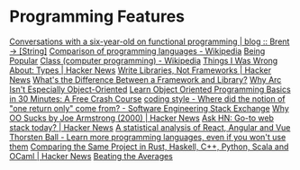 # Programming Features

[Conversations with a six-year-old on functional programming | blog :: Brent -> \[String\]](https://byorgey.wordpress.com/2018/05/06/conversations-with-a-six-year-old-on-functional-programming/)
[Comparison of programming languages - Wikipedia](https://en.wikipedia.org/wiki/Comparison_of_programming_languages)
[Being Popular](http://paulgraham.com/popular.html)
[Class (computer programming) - Wikipedia](https://en.wikipedia.org/wiki/Class_(computer_programming))
[Things I Was Wrong About: Types | Hacker News](https://news.ycombinator.com/item?id=24604943)
[Write Libraries, Not Frameworks | Hacker News](https://news.ycombinator.com/item?id=23121192)
[What's the Difference Between a Framework and Library?](https://www.freecodecamp.org/news/frameworks-vs-libraries/)
[Why Arc Isn't Especially Object-Oriented](http://paulgraham.com/noop.html)
[Learn Object Oriented Programming Basics in 30 Minutes: A Free Crash Course](https://www.freecodecamp.org/news/object-oriented-programming-crash-course/)
[coding style - Where did the notion of "one return only" come from? - Software Engineering Stack Exchange](https://softwareengineering.stackexchange.com/questions/118703/where-did-the-notion-of-one-return-only-come-from)
[Why OO Sucks by Joe Armstrong (2000) | Hacker News](https://news.ycombinator.com/item?id=19715191)
[Ask HN: Go-to web stack today? | Hacker News](https://news.ycombinator.com/item?id=18829557)
[A statistical analysis of React, Angular and Vue](https://www.freecodecamp.org/news/angular-react-vue/)
[Thorsten Ball - Learn more programming languages, even if you won't use them](https://thorstenball.com/blog/2019/04/09/learn-more-programming-languages/)
[Comparing the Same Project in Rust, Haskell, C++, Python, Scala and OCaml | Hacker News](https://news.ycombinator.com/item?id=20192645)
[Beating the Averages](http://paulgraham.com/avg.html)
